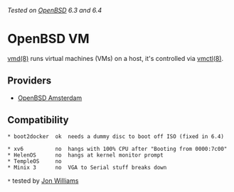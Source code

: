 _Tested on [OpenBSD](/openbsd/) 6.3 and 6.4_

# OpenBSD VM

[vmd(8)](https://man.openbsd.org/vmd.8) runs virtual machines (VMs) on a host, it's controlled
via [vmctl(8)](https://man.openbsd.org/vmctl.8).

## Providers

- [OpenBSD Amsterdam](https://openbsd.amsterdam/)

## Compatibility

	* boot2docker  ok  needs a dummy disc to boot off ISO (fixed in 6.4)

	* xv6          no  hangs with 100% CPU after "Booting from 0000:7c00"
	* HelenOS      no  hangs at kernel monitor prompt
	* TempleOS     no
	* Minix 3      no  VGA to Serial stuff breaks down

`*` tested by [Jon Williams](https://bsd.network/@jon/100719091239815531)
